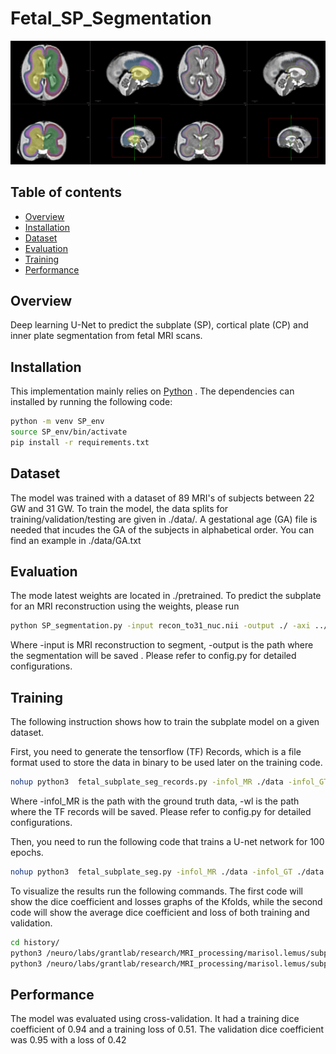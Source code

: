# Fetal_SP_Segmentation
![](figure/sp_example.png)

## Table of contents

* [Overview](#overview)
* [Installation](#installation)
* [Dataset](#dataset)
* [Evaluation](#evaluation)
* [Training](#training)
* [Performance](#performance)


## Overview
Deep learning U-Net to predict the subplate (SP), cortical plate (CP) and inner plate segmentation from fetal MRI scans. 


## Installation

This implementation mainly relies on [Python](https://www.python.org/) . The dependencies can installed by running the following code: 
``` bash
python -m venv SP_env
source SP_env/bin/activate
pip install -r requirements.txt
``` 

## Dataset

The model was trained with a dataset of 89 MRI's of subjects between 22 GW and 31 GW. To train the model, the data splits for training/validation/testing are given in ./data/. A gestational age (GA) file is needed that incudes the GA of the subjects in alphabetical order. You can find an example in ./data/GA.txt

## Evaluation

The mode latest weights are located in ./pretrained. To predict the subplate for an MRI reconstruction using the weights, please run
``` bash
python SP_segmentation.py -input recon_to31_nuc.nii -output ./ -axi ../ckpts/pretrained/axi.h5 -cor ../ckpts/pretrained/cor.h5 -sag ../ckpts/pretrained/sag.h5;
```
Where -input is MRI reconstruction to segment, -output is the path where the segmentation will be saved . Please refer to config.py for detailed configurations.  

## Training 

The following instruction shows how to train the subplate model on a given dataset. 

First, you need to generate the tensorflow (TF) Records, which is a file format used to store the data in binary to be used later on the training code. 
``` bash
nohup python3  fetal_subplate_seg_records.py -infol_MR ./data -infol_GT ./data -wl tf_records/  -fe 5 -all -sm skf -fi ./data/GA  -gpu 0 -f 5 -bs 30 -fp >tf_records_noatt.out &
```
 Where -infol_MR is the path with the ground truth data, -wl is the path where the TF records will be saved.  Please refer to config.py for detailed configurations.  

 Then, you need to run the following code that trains a U-net network for 100 epochs. 

 ``` bash
nohup python3  fetal_subplate_seg.py -infol_MR ./data -infol_GT ./data -infol_rec ./tf_records -wl weights/ -hl history/ -fe 5 -all -sm skf -fi ./data/GA  -gpu 0 -f 5 -bs 30 -opt SGD -lr 0.0001 -l asymmetric_focal_tversky_loss >weights_noatt.out&
 ```
To visualize the results run the following commands. The first code will show the dice coefficient and losses graphs of the Kfolds, while the second code will show the average dice coefficient and loss of both training and validation. 

``` bash
cd history/
python3 /neuro/labs/grantlab/research/MRI_processing/marisol.lemus/subplate_seg_deep_project/code/plots.py . ;
python3 /neuro/labs/grantlab/research/MRI_processing/marisol.lemus/subplate_seg_deep_project/code/avg_score2.py . ;
```

## Performance
The model was evaluated using cross-validation. It had a training dice coefficient of 0.94 and a training loss of 0.51. The validation dice coefficient was 0.95 with a loss of 0.42


